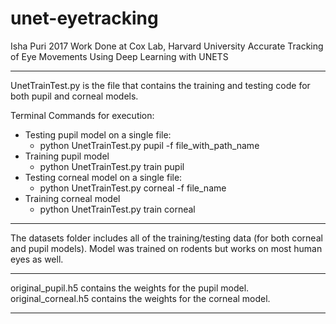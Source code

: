 # unet-eyetracking

Isha Puri
2017
Work Done at Cox Lab, Harvard University
Accurate Tracking of Eye Movements Using Deep Learning with UNETS

________________ ________________ ________________ ________________ ________________
UnetTrainTest.py is the file that contains the training and testing code for both pupil and corneal models. 

Terminal Commands for execution: 
- Testing pupil model on a single file:
    - python UnetTrainTest.py pupil -f file_with_path_name
- Training pupil model
    - python UnetTrainTest.py train pupil
- Testing corneal model on a single file:
    - python UnetTrainTest.py corneal -f file_name
- Training corneal model
    - python UnetTrainTest.py train corneal
________________ ________________ ________________ ________________ ________________

The datasets folder includes all of the training/testing data (for both corneal and pupil models). Model was trained on rodents but works on most human eyes as well. 
________________ ________________ ________________ ________________ ________________

original_pupil.h5 contains the weights for the pupil model. 
original_corneal.h5 contains the weights for the corneal model. 
________________ ________________ ________________ ________________ ________________
